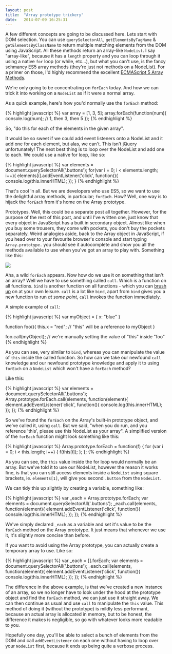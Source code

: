 ```yaml
---
layout: post
title:  "Array prototype trickery"
date:   2014-07-09 16:25:31
---
```


A few different concepts are going to be discussed here. Lets start with DOM selection. You can use `querySelectorAll`, `getElementsByTagName` &amp; `getElementsByClassName` to return multiple matching elements from the DOM using JavaScript. All these methods return an array-like `NodeList`. I say "array-like", because it has a `length` property and you can loop through it using a native `for` loop (or while, etc...), but what you can't use, is the fancy schmancy ES5 array methods (they're just not methods on a NodeList). For a primer on those, I'd highly recommend the excellent [ECMAScript 5 Array Methods](http://javascriptplayground.com/blog/2013/01/ecmascript-5-array-methods/).

We're only going to be concentrating on `forEach` today. And how we can trick it into working on a `NodeList` as if it were a normal array. 

As a quick example, here's how you'd normally use the `forEach` method:

{% highlight javascript %}
var array = [1, 3, 5];
array.forEach(function(num){
	console.log(num); // 1, then 3, then 5
});
{% endhighlight %}

So, "do this for each of the elements in the given array".

It would be so sweet if we could add event listeners onto a NodeList and it add one for each element, but alas, we can't. This isn't jQuery unfortunately! The next best thing is to loop over the NodeList and add one to each. We could use a native for loop, like so:

{% highlight javascript %}
var elements = document.querySelectorAll('.buttons');
for(var i = 0; i < elements.length; i++){
	elements[i].addEventListener('click', function(){
		console.log(this.innerHTML);
	});
}
{% endhighlight %}

That's cool 'n all. But we are developers who use ES5, so we want to use the delightful array methods, in particular; `forEach`. How? Well, one way is to hijack the `forEach` from it's home on the Array prototype.

Prototypes. Well, this could be a separate post all together. However, for the purpose of the rest of this post, and until I've written one, just know that every object in JavaScript has a built in secondary object. Almost like when you buy some trousers, they come with pockets, you don't buy the pockets separately. Weird analogies aside, back to the Array object in JavaScript, if you head over to your favourite browser's console and start typing `Array.prototype.` you should see it autocomplete and show you all the methods available to use when you've got an array to play with. Something like this:

![](http://cl.ly/WV8C/Screen%20Shot%202014-07-09%20at%2015.58.44.png)

Aha, a wild `forEach` appears. Now how do we use it on something that isn't an array? Well we have to use something called `call`. Which is a function on all functions. `bind` is another function on all functions - which you can [brush up](http://jsforallof.us/2014/07/08/var-that-this/) on at your own leisure. `call` is a lot like `bind`, apart from `bind` gives you a new function to run *at some point*, `call` invokes the function immediately.

A simple example of `call`:

{% highlight javascript %}
var myObject = {
	x: "blue"
}

function foo(){
	this.x = "red"; // "this" will be a reference to myObject
}

foo.call(myObject); // we're manually setting the value of "this" inside "foo"
{% endhighlight %}

As you can see, very similar to `bind`, whereas you can manipulate the value of `this` inside the called function. So how can we take our newfound `call` knowledge and our newfound prototype knowledge and apply it to using `forEach` on a `NodeList` which won't have a `forEach` method?

Like this:

{% highlight javascript %}
var elements = document.querySelectorAll('.buttons');
Array.prototype.forEach.call(elements, function(element){
	element.addEventListener('click', function(){
		console.log(this.innerHTML);
	});
});
{% endhighlight %}

So we've found the `forEach` on the Array's built-in prototype object, and we've called it, using `call`. But we said, "when you do run, and you reference 'this', please use this NodeList as your array". A simplified version of the `forEach` function might look something like this:

{% highlight javascript %}
Array.prototype.forEach = function(f) {
    for (var i = 0; i < this.length; i++) {
        f(this[i]);
    };
};
{% endhighlight %}

As you can see, the `this` value inside the for loop would normally be an array. But we've told it to use our NodeList, however the reason it works fine, is that you can still access elements inside a `NodeList` using square brackets, ie. `elements[1]`, will give you second `.button` from the `NodeList`.

We can tidy this up slightly by creating a variable, something like:

{% highlight javascript %}
var _each = Array.prototype.forEach;
var elements = document.querySelectorAll('.buttons');
_each.call(elements, function(element){
	element.addEventListener('click', function(){
		console.log(this.innerHTML);
	});
});
{% endhighlight %}

We've simply declared `_each` as a variable and set it's value to be the `forEach` method on the Array prototype. It just means that whenever we use it, it's slightly more concise than before.

If you want to avoid using the Array prototype, you can actually create a temporary array to use. Like so:

{% highlight javascript %}
var _each = [].forEach;
var elements = document.querySelectorAll('.buttons');
_each.call(elements, function(element){
	element.addEventListener('click', function(){
		console.log(this.innerHTML);
	});
});
{% endhighlight %}

The difference in the above example, is that we've created a new instance of an array, so we no longer have to look under the hood at the prototype object and find the `forEach` method, we can just use it straight away. We can then continue as usual and use `call` to manipulate the `this` value. This method of doing it (without the prototype) is mildly less performant, because an actual array is allocated in memory, but to be honest, the difference it makes is negligible, so go with whatever looks more readable to you.

Hopefully one day, you'll be able to select a bunch of elements from the DOM and call `addEventListener` on each one without having to loop over your `NodeList` first, because it ends up being quite a verbose process.